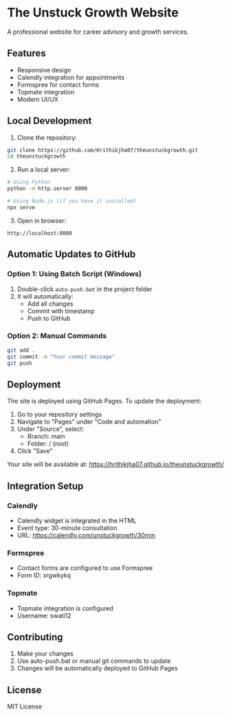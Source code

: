 # The Unstuck Growth Website

A professional website for career advisory and growth services.

## Features
- Responsive design
- Calendly integration for appointments
- Formspree for contact forms
- Topmate integration
- Modern UI/UX

## Local Development

1. Clone the repository:
```bash
git clone https://github.com/Hrithikjha07/theunstuckgrowth.git
cd theunstuckgrowth
```

2. Run a local server:
```bash
# Using Python
python -m http.server 8000

# Using Node.js (if you have it installed)
npx serve
```

3. Open in browser:
```
http://localhost:8000
```

## Automatic Updates to GitHub

### Option 1: Using Batch Script (Windows)
1. Double-click `auto-push.bat` in the project folder
2. It will automatically:
   - Add all changes
   - Commit with timestamp
   - Push to GitHub

### Option 2: Manual Commands
```bash
git add .
git commit -m "Your commit message"
git push
```

## Deployment

The site is deployed using GitHub Pages. To update the deployment:

1. Go to your repository settings
2. Navigate to "Pages" under "Code and automation"
3. Under "Source", select:
   - Branch: main
   - Folder: / (root)
4. Click "Save"

Your site will be available at: https://hrithikjha07.github.io/theunstuckgrowth/

## Integration Setup

### Calendly
- Calendly widget is integrated in the HTML
- Event type: 30-minute consultation
- URL: https://calendly.com/unstuckgrowth/30min

### Formspree
- Contact forms are configured to use Formspree
- Form ID: xrgwkykq

### Topmate
- Topmate integration is configured
- Username: swati12

## Contributing
1. Make your changes
2. Use auto-push.bat or manual git commands to update
3. Changes will be automatically deployed to GitHub Pages

## License
MIT License 